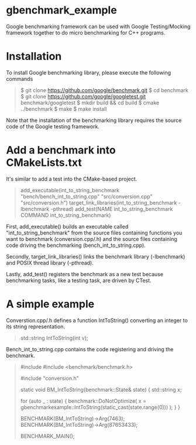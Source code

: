 # gbenchmark_example

Google benchmarking framework can be used with Google Testing/Mocking framework together to do micro benchmarking for C++ programs.

# Installation

To install Google benchmarking library, please execute the following commands

> $ git clone https://github.com/google/benchmark.git
> $ cd benchmark
> $ git clone https://github.com/google/googletest.git benchmark/googletest
> $ mkdir build && cd build
> $ cmake ../benchmark
> $ make
> $ make install

Note that the installation of the benchmarking library requires the source code of the Google testing framework.

# Add a benchmark into CMakeLists.txt

It's similar to add a test into the CMake-based project. 

> add_executable(int_to_string_benchmark "bench/bench_int_to_string.cpp" "src/conversion.cpp" "src/conversion.h")
> target_link_libraries(int_to_string_benchmark -lbenchmark -pthread)
> add_test(NAME int_to_string_benchmark COMMAND int_to_string_benchmark)

First, add_executable() builds an executable called "int_to_string_benchmark" from the source files containing functions you want to benchmark (conversion.cpp/.h) and the source files containing code driving the benchmarking (bench_int_to_string.cpp).

Secondly, target_link_libraries() links the benchmark library (-lbenchmark) and POSIX thread library (-pthread).

Lastly, add_test() registers the benchmark as a new test because benchmarking tasks, like a testing task, are driven by CTest.

# A simple example

Converstion.cpp/.h defines a function IntToString() converting an integer to its string representation.

> std::string IntToString(int v);

Bench_int_to_string.cpp contains the code registering and driving the benchmark.

> #include <string>
> #include <benchmark/benchmark.h>
>
> #include "conversion.h"
>
> static void BM_IntToString(benchmark::State& state) {
>   std::string x;
>
>   for (auto _ : state) {
>      benchmark::DoNotOptimize(
>       x = gbenchmarkexample::IntToString(static_cast<int>(state.range(0)))
>      );
>   }
> }
>
> BENCHMARK(BM_IntToString)->Arg(7463);
> BENCHMARK(BM_IntToString)->Arg(87653433);
>
> BENCHMARK_MAIN();
  
  
